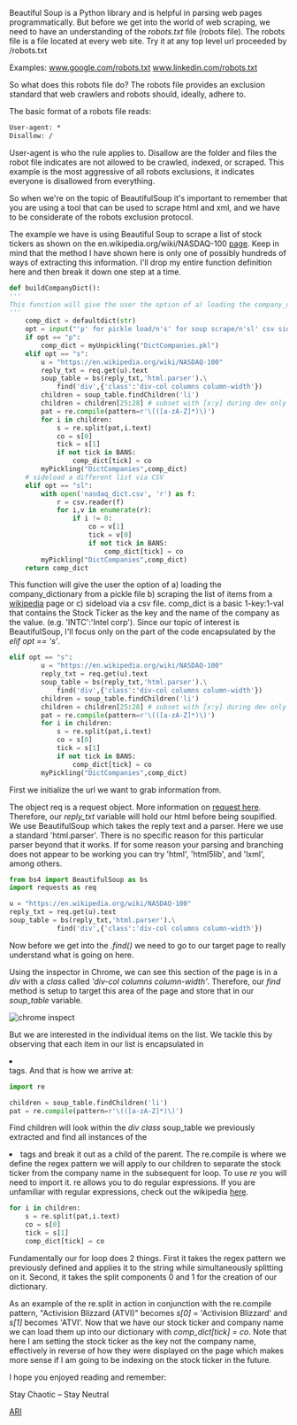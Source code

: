 Beautiful Soup is a Python library and is helpful in parsing web pages programmatically. But before we get into the world of web scraping, we need to have an understanding of the *robots.txt* file (robots file).
The robots file is a file located at every web site. Try it at any top level url proceeded by /robots.txt

Examples:
www.google.com/robots.txt
www.linkedin.com/robots.txt

So what does this robots file do? The robots file provides an exclusion standard that web crawlers and robots should, ideally, adhere to. 

The basic format of a robots file reads:

```html
User-agent: *
Disallow: /
```

User-agent is who the rule applies to. Disallow are the folder and files the robot file indicates are not allowed to be crawled, indexed, or scraped. This example is the most aggressive of all robots exclusions, it indicates everyone is disallowed from everything.

So when we're on the topic of BeautifulSoup it's important to remember that you are using a tool that can be used to scrape html and xml, and we have to be considerate of the robots exclusion protocol.

The example we have is using Beautiful Soup to scrape a list of stock tickers as shown on the en.wikipedia.org/wiki/NASDAQ-100 [page](en.wikipedia.org/wiki/NASDAQ-100). Keep in mind that the method I have shown here is only one of possibly hundreds of ways of extracting this information. I'll drop my entire function definition here and then break it down one step at a time.

```python
def buildCompanyDict():
'''
This function will give the user the option of a) loading the company_dictionary from a pickle file, b) scraping the list of items from a wikipedia page or, c) sideload via a csv file comp_dict is a basic 1-key:1-val that contains the Stock Ticker as the key and the name of the company as the value. (e.g. 'INTC':'Intel corp')
'''
    comp_dict = defaultdict(str)
    opt = input("'p' for pickle load/n's' for soup scrape/n'sl' csv sideload")
    if opt == "p":
        comp_dict = myUnpickling("DictCompanies.pkl")    
    elif opt == "s":
        u = "https://en.wikipedia.org/wiki/NASDAQ-100"
        reply_txt = req.get(u).text
        soup_table = bs(reply_txt,'html.parser').\
        	find('div',{'class':'div-col columns column-width'})
        children = soup_table.findChildren('li')
        children = children[25:28] # subset with [x:y] during dev only
        pat = re.compile(pattern=r'\(([a-zA-Z]*)\)')
        for i in children:
            s = re.split(pat,i.text)
            co = s[0]
            tick = s[1]
            if not tick in BANS:
                comp_dict[tick] = co
        myPickling("DictCompanies",comp_dict)
    # sideload a different list via CSV
    elif opt == "sl":
        with open('nasdaq_dict.csv', 'r') as f:
            r = csv.reader(f) 
            for i,v in enumerate(r):
                if i != 0:
                    co = v[1]
                    tick = v[0]
                    if not tick in BANS:
                        comp_dict[tick] = co
        myPickling("DictCompanies",comp_dict)
    return comp_dict
```

This function will give the user the option of a) loading the company_dictionary from a pickle file
b) scraping the list of items from a [wikipedia](en.wikipedia.org) page or c) sideload via a csv file.
comp_dict is a basic 1-key:1-val that contains the Stock Ticker as the key and the name of the
company as the value. (e.g. 'INTC':'Intel corp'). Since our topic of interest is BeautifulSoup, I'll focus only on the part of the code encapsulated by the *elif opt == 's'*.

```python
elif opt == "s":
        u = "https://en.wikipedia.org/wiki/NASDAQ-100"
        reply_txt = req.get(u).text
        soup_table = bs(reply_txt,'html.parser').\
        	find('div',{'class':'div-col columns column-width'})
        children = soup_table.findChildren('li')
        children = children[25:28] # subset with [x:y] during dev only
        pat = re.compile(pattern=r'\(([a-zA-Z]*)\)')
        for i in children:
            s = re.split(pat,i.text)
            co = s[0]
            tick = s[1]
            if not tick in BANS:
                comp_dict[tick] = co
        myPickling("DictCompanies",comp_dict)
```

First we initialize the url we want to grab information from.

The object req is a request object. More information on [request here](https://github.com/requests/requests). Therefore, our *reply_txt* variable will hold our html before being soupified. We use BeautifulSoup which takes the reply text and a parser. Here we use a standard 'html.parser'. There is no specific reason for this particular parser beyond that it works. If for some reason your parsing and branching does  not appear to be working you can try 'html', 'html5lib', and 'lxml', among others. 

```python
from bs4 import BeautifulSoup as bs
import requests as req

u = "https://en.wikipedia.org/wiki/NASDAQ-100"
reply_txt = req.get(u).text
soup_table = bs(reply_txt,'html.parser').\
        	find('div',{'class':'div-col columns column-width'})
```

Now before we get into the *.find()* we need to go to our target page to really understand what is going on here.

Using the inspector in Chrome, we can see this section of the page is in a *div* with a *class* called *'div-col columns column-width'*. Therefore, our *find* method is setup to target this area of the page and store that in our *soup_table* variable.

![chrome inspect]({{site.baseurl}}/images/1539564743518.jpg)

But we are interested in the individual items on the list. We tackle this by observing that each item in our list is encapsulated in *<li></li>* tags. And that is how we arrive at:

```python
import re

children = soup_table.findChildren('li')
pat = re.compile(pattern=r'\(([a-zA-Z]*)\)')
```

Find children will look within the *div class* soup_table we previously extracted and find all instances of the *<li>* tags and break it out as a child of the parent. The re.compile is where we define the regex pattern we will apply to our children to separate the stock ticker from the company name in the subsequent for loop. To use *re* you will need to import it. re allows you to do regular expressions. If you are unfamiliar with regular expressions, check out the wikipedia [here](https://en.wikipedia.org/wiki/Regular_expression).

```python
for i in children:
    s = re.split(pat,i.text)
    co = s[0]
    tick = s[1]
    comp_dict[tick] = co
```

Fundamentally our for loop does 2 things. First it takes the regex pattern we previously defined and applies it to the string while simultaneously splitting on it. Second, it takes the split components 0 and 1 for the creation of our dictionary.

As an example of the re.split in action in conjunction with the re.compile pattern, "Activision Blizzard (ATVI)" becomes *s[0]* = 'Activision Blizzard' and *s[1]* becomes 'ATVI'. Now that we have our stock ticker and company name we can load them up into our dictionary with *comp_dict[tick] = co*. Note that here I am setting the stock ticker as the key not the company name, effectively in reverse of how they were displayed on the page which makes more sense if I am going to be indexing on the stock ticker in the future.

I hope you enjoyed reading and remember:

Stay Chaotic – Stay Neutral

[ARI](mailto:ari.virrey@gmail.com)
